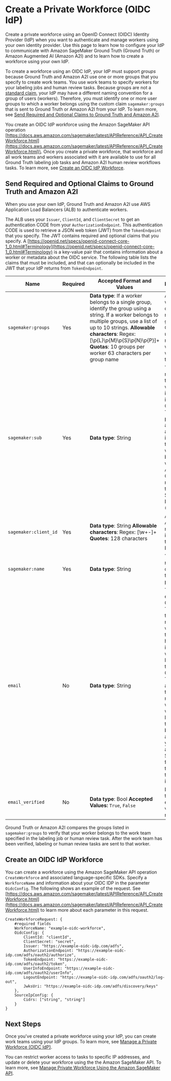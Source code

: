 # Create a Private Workforce \(OIDC IdP\)<a name="sms-workforce-create-private-oidc"></a>

Create a private workforce using an OpenID Connect \(OIDC\) Identity Provider \(IdP\) when you want to authenticate and manage workers using your own identity provider\. Use this page to learn how to configure your IdP to communicate with Amazon SageMaker Ground Truth \(Ground Truth\) or Amazon Augmented AI \(Amazon A2I\) and to learn how to create a workforce using your own IdP\. 

To create a workforce using an OIDC IdP, your IdP must support *groups* because Ground Truth and Amazon A2I use one or more groups that you specify to create work teams\. You use work teams to specify workers for your labeling jobs and human review tasks\. Because groups are not a [standard claim](https://openid.net/specs/openid-connect-core-1_0.html#StandardClaims), your IdP may have a different naming convention for a group of users \(workers\)\. Therefore, you must identify one or more user groups to which a worker belongs using the custom claim `sagemaker:groups` that is sent to Ground Truth or Amazon A2I from your IdP\. To learn more, see [Send Required and Optional Claims to Ground Truth and Amazon A2I](#sms-workforce-create-private-oidc-configure-idp)\.

You create an OIDC IdP workforce using the Amazon SageMaker API operation [https://docs.aws.amazon.com/sagemaker/latest/APIReference/API_CreateWorkforce.html](https://docs.aws.amazon.com/sagemaker/latest/APIReference/API_CreateWorkforce.html)\. Once you create a private workforce, that workforce and all work teams and workers associated with it are available to use for all Ground Truth labeling job tasks and Amazon A2I human review workflows tasks\. To learn more, see [Create an OIDC IdP Workforce](#sms-workforce-create-private-oidc-createworkforce)\.

## Send Required and Optional Claims to Ground Truth and Amazon A2I<a name="sms-workforce-create-private-oidc-configure-idp"></a>

When you use your own IdP, Ground Truth and Amazon A2I use AWS Application Load Balancers \(ALB\) to authenticate workers\.

The ALB uses your `Issuer`, `ClientId`, and `ClientSecret` to get an authentication CODE from your `AuthorizationEndpoint`\. This authentication CODE is used to retrieve a JSON web token \(JWT\) from the `TokenEndpoint` that you specify\. The JWT contains required and optional claims that you specify\. A [https://openid.net/specs/openid-connect-core-1_0.html#Terminology](https://openid.net/specs/openid-connect-core-1_0.html#Terminology) is a key\-value pair that contains information about a worker or metadata about the OIDC service\. The following table lists the claims that must be included, and that can optionally be included in the JWT that your IdP returns from `TokenEndpoint`\. 


|  Name  | Required | Accepted Format and Values | Description | Example | 
| --- | --- | --- | --- | --- | 
|  `sagemaker:groups`  |  Yes  |  **Data type**: If a worker belongs to a single group, identify the group using a string\. If a worker belongs to multiple groups, use a list of up to 10 strings\.  **Allowable characters**: Regex: \[\\p\{L\}\\p\{M\}\\p\{S\}\\p\{N\}\\p\{P\}\]\+ **Quotas**: 10 groups per worker 63 characters per group name  |  Assigns a worker to one or more groups\. Groups are used to map the worker into work teams\.   |  Example of worker that belongs to a single group: `"work_team1"` Example of a worker that belongs to more than one groups: `["work_team1", "work_team2"]`   | 
|  `sagemaker:sub`  |  Yes  |  **Data type**: String  |  This is mandatory to track a worker identity inside the Ground Truth platform for auditing and to identify tasks worked on by that worker\.  For ADFS: Customers must use the Primary Security Identifier \(SID\)\.   |  `"111011101-123456789-3687056437-1111"`  | 
|  `sagemaker:client_id`  |  Yes  |  **Data type**: String **Allowable characters**: Regex: \[\\w\+\-\]\+ **Quotes**: 128 characters   |  A client ID\. All tokens must be issued for this client ID\.   |  `"00b600bb-1f00-05d0-bd00-00be00fbd0e0"`  | 
|  `sagemaker:name`  |  Yes  |  **Data type**: String  |  The worker name to be displayed in the worker portal\.  |  `"Jane Doe"`  | 
|  `email`  |  No  |  **Data type**: String  |  The worker email\. Ground Truth uses this email to notify workers that they have been invited to work on labeling tasks\. Ground Truth will also use this email to notify your workers when labeling tasks become available if you set up an Amazon SNS topic for a work team that this worker is on\.  |  `"example-email@domain.com"`  | 
|  `email_verified`  |  No  |  **Data type**: Bool **Accepted Values:** `True`, `False`  |  Indicates if the user email was verified or not\.   |  `True`  | 

Ground Truth or Amazon A2I compares the groups listed in `sagemaker:groups` to verify that your worker belongs to the work team specified in the labeling job or human review task\. After the work team has been verified, labeling or human review tasks are sent to that worker\. 

## Create an OIDC IdP Workforce<a name="sms-workforce-create-private-oidc-createworkforce"></a>

You can create a workforce using the Amazon SageMaker API operation `CreateWorkforce` and associated language\-specific SDKs\. Specify a `WorkforceName` and information about your OIDC IDP in the parameter `OidcConfig`\. The following shows an example of the request\. See [https://docs.aws.amazon.com/sagemaker/latest/APIReference/API_CreateWorkforce.html](https://docs.aws.amazon.com/sagemaker/latest/APIReference/API_CreateWorkforce.html) to learn more about each parameter in this request\.

```
CreateWorkforceRequest: {
    #required fields
    WorkforceName: "example-oidc-workforce",
    OidcConfig: { 
        ClientId: "clientId",
        ClientSecret: "secret",
        Issuer: "https://example-oidc-idp.com/adfs",
        AuthorizationEndpoint: "https://example-oidc-idp.com/adfs/oauth2/authorize",
        TokenEndpoint: "https://example-oidc-idp.com/adfs/oauth2/token",
        UserInfoEndpoint: "https://example-oidc-idp.com/adfs/oauth2/userInfo",
        LogoutEndpoint: "https://example-oidc-idp.com/adfs/oauth2/log-out",
        JwksUri: "https://example-oidc-idp.com/adfs/discovery/keys"
    },
    SourceIpConfig: {
        Cidrs: ["string", "string"]
    }
}
```

## Next Steps<a name="sms-workforce-create-private-oidc-next-steps"></a>

Once you've created a private workforce using your IdP, you can create work teams using your IdP groups\. To learn more, see [Manage a Private Workforce \(OIDC IdP\)](sms-workforce-manage-private-oidc.md)\. 

You can restrict worker access to tasks to specific IP addresses, and update or delete your workforce using the the Amazon SageMaker API\. To learn more, see [Manage Private Workforce Using the Amazon SageMaker API](sms-workforce-management-private-api.md)\.